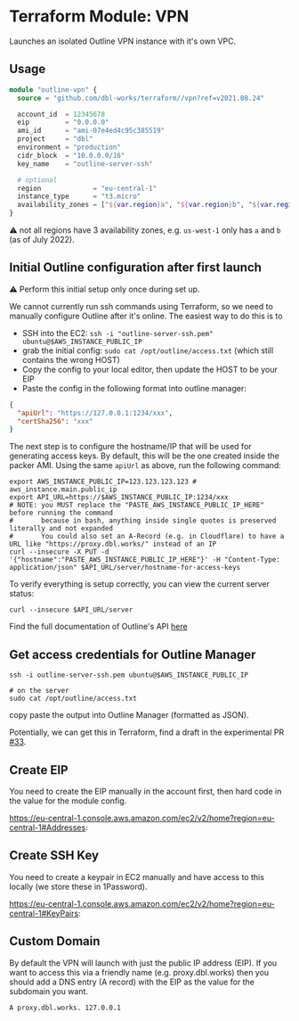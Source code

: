 # Terraform Module: VPN

Launches an isolated Outline VPN instance with it's own VPC.



## Usage

```terraform
module "outline-vpn" {
  source = "github.com/dbl-works/terraform//vpn?ref=v2021.08.24"

  account_id  = 12345678
  eip         = "0.0.0.0"
  ami_id      = "ami-07e4ed4c95c385519"
  project     = "dbl"
  environment = "production"
  cidr_block  = "10.0.0.0/16"
  key_name    = "outline-server-ssh"

  # optional
  region             = "eu-central-1"
  instance_type      = "t3.micro"
  availability_zones = ["${var.region}a", "${var.region}b", "${var.region}c"] # see warning below
}
```

:warning: not all regions have 3 availability zones, e.g. `us-west-1` only has `a` and `b` (as of July 2022).



## Initial Outline configuration after first launch

:warning: Perform this initial setup only once during set up.

We cannot currently run ssh commands using Terraform, so we need to manually configure Outline after it's online. The easiest way to do this is to

- SSH into the EC2: `ssh -i "outline-server-ssh.pem" ubuntu@$AWS_INSTANCE_PUBLIC_IP`
- grab the initial config: `sudo cat /opt/outline/access.txt` (which still contains the wrong HOST)
- Copy the config to your local editor, then update the HOST to be your EIP
- Paste the config in the following format into outline manager:

```json
{
  "apiUrl": "https://127.0.0.1:1234/xxx",
  "certSha256": "xxx"
}
```

The next step is to configure the hostname/IP that will be used for generating access keys. By default, this will be the one created inside the packer AMI. Using the same `apiUrl` as above, run the following command:

```shell
export AWS_INSTANCE_PUBLIC_IP=123.123.123.123 # aws_instance.main.public_ip
export API_URL=https://$AWS_INSTANCE_PUBLIC_IP:1234/xxx
# NOTE: you MUST replace the "PASTE_AWS_INSTANCE_PUBLIC_IP_HERE" before running the command
#       because in bash, anything inside single quotes is preserved literally and not expanded
#       You could also set an A-Record (e.g. in Cloudflare) to have a URL like "https://proxy.dbl.works/" instead of an IP
curl --insecure -X PUT -d '{"hostname":"PASTE_AWS_INSTANCE_PUBLIC_IP_HERE"}' -H "Content-Type: application/json" $API_URL/server/hostname-for-access-keys
```

To verify everything is setup correctly, you can view the current server status:

```shell
curl --insecure $API_URL/server
```

Find the full documentation of Outline's API [here](https://redocly.github.io/redoc/?url=https://raw.githubusercontent.com/Jigsaw-Code/outline-server/master/src/shadowbox/server/api.yml)



## Get access credentials for Outline Manager

```shell
ssh -i outline-server-ssh.pem ubuntu@$AWS_INSTANCE_PUBLIC_IP

# on the server
sudo cat /opt/outline/access.txt
```

copy paste the output into Outline Manager (formatted as JSON).

Potentially, we can get this in Terraform, find a draft in the experimental PR [#33](https://github.com/dbl-works/terraform/pull/33).



## Create EIP

You need to create the EIP manually in the account first, then hard code in the value for the module config.

https://eu-central-1.console.aws.amazon.com/ec2/v2/home?region=eu-central-1#Addresses:



## Create SSH Key

You need to create a keypair in EC2 manually and have access to this locally (we store these in 1Password).

https://eu-central-1.console.aws.amazon.com/ec2/v2/home?region=eu-central-1#KeyPairs:



## Custom Domain

By default the VPN will launch with just the public IP address (EIP). If you want to access this via a friendly name (e.g. proxy.dbl.works) then you should add a DNS entry (A record) with the EIP as the value for the subdomain you want.

`A proxy.dbl.works. 127.0.0.1`
